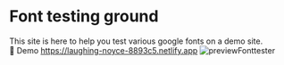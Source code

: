 # Font testing ground
This site is here to help you test various google fonts on a demo site. \
:rocket: Demo https://laughing-noyce-8893c5.netlify.app
![previewFonttester](https://user-images.githubusercontent.com/67021050/112049887-7f0af080-8b50-11eb-8aee-1e7f4a8c6bd7.png)
